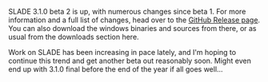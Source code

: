 SLADE 3.1.0 beta 2 is up, with numerous changes since beta 1. For more information and a full list of changes, head over to the [GitHub Release page](https://github.com/sirjuddington/SLADE/releases/tag/3.1.0_b2). You can also download the windows binaries and sources from there, or as usual from the downloads section here.

Work on SLADE has been increasing in pace lately, and I'm hoping to continue this trend and get another beta out reasonably soon. Might even end up with 3.1.0 final before the end of the year if all goes well...